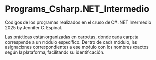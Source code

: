 # Programs_Csharp.NET_Intermedio
Codigos de los programas realizados en el cruso de C# .NET Intermedio 2025
by Jennifer C. Espinal.

Las prácticas están organizadas en carpetas, donde cada carpeta corresponde a un módulo específico. Dentro de cada módulo, las asignaciones correspondientes a ese modulo con los nombres exactos según la plataforma, facilitando su identificación.
